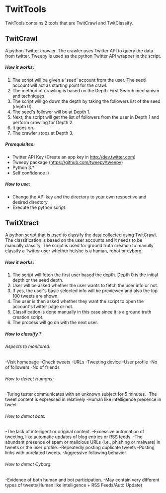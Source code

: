 # TwitTools
TwitTools contains 2 tools that are TwitCrawl and TwitClassify.

## TwitCrawl
A python Twitter crawler. The crawler uses Twitter API to query the data from twitter. Tweepy is used as the python Twitter API wrapper in the script.

##### How it works:
1. The script will be given a 'seed' account from the user. The seed account will act as starting point for the crawl.
2. The method of crawling is based on the Depth-First Search mechanism and techniques.
3. The script will go down the depth by taking the followers list of the seed (depth 0).
4. The seed's follower will be at Depth 1.
5. Next, the script will get the list of followers from the user in Depth 1 and perform crawling for Depth 2.
6. It goes on.
7. The crawler stops at Depth 3.

##### Prerequisites:
* Twitter API Key (Create an app key in http://dev.twitter.com)
* Tweepy package (https://github.com/tweepy/tweepy)
* Python 3.*
* Self confidence :)

##### How to use:
* Change the API key and the directory to your own respective and desired directory.
* Execute the python script.

## TwitXtract
A python script that is used to classify the data collected using TwitCrawl. The classification is based on the user accounts and it needs to be manually classify. The script is used for ground truth creation to manully classify a Twitter user whether he/she is a human, robot or cyborg.

##### How it works:
1. The script will fetch the first user based the depth. Depth 0 is the initial depth or the seed depth.
2. User will be asked whether the user wants to fetch the user info or not.
3. If yes, the user's basic selected info will be previewed and also the top 100 tweets are shown.
4. The user is then asked whether they want the script to open the account's twitter page or not.
5. Classification is done manually in this case since it is a ground truth creation script.
6. The process will go on with the next user.

##### How to *classify* ?
###### Aspects to monitored:
-Visit homepage
-Check tweets
-URLs
-Tweeting device
-User profile
-No of followers
-No of friends


###### How to detect Humans:
-Turing tester communicates with an unknown subject for 5 minutes.
-The tweet content is expressed in relatively
-Human like intelligence presence in tweet

###### How to detect bots:
-The lack of intelligent or original content.
-Excessive automation of tweeting, like automatic updates of blog entries or RSS feeds.
-The abundant presence of spam or malicious URLs (i.e., phishing or malware) in tweets or the user profile.
-Repeatedly posting duplicate tweets
-Posting links with unrelated tweets.
-Aggressive following behavior

###### How to detect Cyborg:
-Evidence of both human and bot participation.
-May contain very different types of tweets(Human like intelligence + RSS Feeds/Auto Update)
